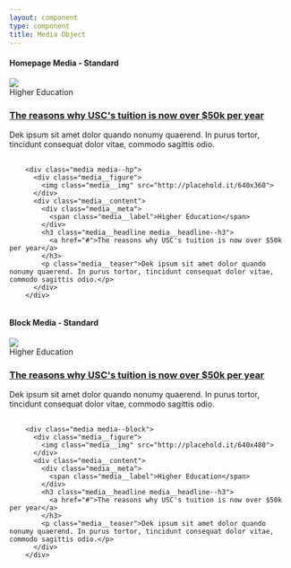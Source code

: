 ```yaml
---
layout: component
type: component
title: Media Object
---
```


#### Homepage Media - Standard

<div class="example__container-lg">
<div class="media media--hp">
  <div class="media__figure">
    <img class="media__img" src="http://placehold.it/640x360">
  </div>
  <div class="media__content">
    <div class="media__meta">
      <span class="media__label">Higher Education</span>
    </div>
    <h3 class="media__headline media__headline--h3">
      <a href="#">The reasons why USC's tuition is now over $50k per year</a>
    </h3>
    <p class="media__teaser">Dek ipsum sit amet dolor quando nonumy quaerend. In purus tortor, tincidunt consequat dolor vitae, commodo sagittis odio.</p>
  </div>
</div>
</div>

<pre>
  <code>
    &lt;div class="media media--hp">
      &lt;div class="media__figure">
        &lt;img class="media__img" src="http://placehold.it/640x360">
      &lt;/div>
      &lt;div class="media__content">
        &lt;div class="media__meta">
          &lt;span class="media__label">Higher Education&lt;/span>
        &lt;/div>
        &lt;h3 class="media__headline media__headline--h3">
          &lt;a href="#">The reasons why USC's tuition is now over $50k per year&lt;/a>
        &lt;/h3>
        &lt;p class="media__teaser">Dek ipsum sit amet dolor quando nonumy quaerend. In purus tortor, tincidunt consequat dolor vitae, commodo sagittis odio.&lt;/p>
      &lt;/div>
    &lt;/div>
  </code>
</pre>

#### Block Media - Standard

<div class="example__container-med">
<div class="media media--block">
  <div class="media__figure">
    <img class="media__img" src="http://placehold.it/640x480">
  </div>
  <div class="media__content">
    <div class="media__meta">
      <span class="media__label">Higher Education</span>
    </div>
    <h3 class="media__headline media__headline--h3">
      <a href="#">The reasons why USC's tuition is now over $50k per year</a>
    </h3>
    <p class="media__teaser">Dek ipsum sit amet dolor quando nonumy quaerend. In purus tortor, tincidunt consequat dolor vitae, commodo sagittis odio.</p>
  </div>
</div>
</div>

<pre>
  <code>
    &lt;div class="media media--block">
      &lt;div class="media__figure">
        &lt;img class="media__img" src="http://placehold.it/640x480">
      &lt;/div>
      &lt;div class="media__content">
        &lt;div class="media__meta">
          &lt;span class="media__label">Higher Education&lt;/span>
        &lt;/div>
        &lt;h3 class="media__headline media__headline--h3">
          &lt;a href="#">The reasons why USC's tuition is now over $50k per year&lt;/a>
        &lt;/h3>
        &lt;p class="media__teaser">Dek ipsum sit amet dolor quando nonumy quaerend. In purus tortor, tincidunt consequat dolor vitae, commodo sagittis odio.&lt;/p>
      &lt;/div>
    &lt;/div>
  </code>
</pre>
